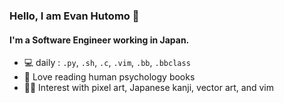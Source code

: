### Hello, I am Evan Hutomo 👋

#### I'm a Software Engineer working in Japan.

- 💻  daily : `.py`, `.sh`, `.c`, `.vim`, `.bb`, `.bbclass`
- 📖  Love reading human psychology books
- 👍🏻  Interest with pixel art, Japanese kanji, vector art, and vim
